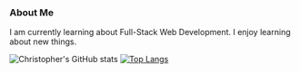 ### About Me
I am currently learning about Full-Stack Web Development. I enjoy learning about new things.

![Christopher's GitHub stats](https://github-readme-stats.vercel.app/api?username=cbbartlett&theme=shadow_blue&show_icons=true&rank_icon=github&disable_animations=true&hide_border=true) [![Top Langs](https://github-readme-stats.vercel.app/api/top-langs/?username=cbbartlett&theme=shadow_blue&hide_border=true&layout=compact)](https://github.com/anuraghazra/github-readme-stats)




